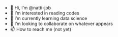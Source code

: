 - 👋 Hi, I’m @natti-jpb
- 👀 I’m interested in reading codes
- 🌱 I’m currently learning data science
- 💞️ I’m looking to collaborate on whatever appears
- 📫 How to reach me (not yet)
